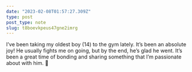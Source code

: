 ```yaml
---
date: "2023-02-08T01:57:27.309Z"
type: post 
post_type: note
slug: t8boevkpeus47gne2imrg
---
```

I’ve been taking my oldest boy (14) to the gym lately. It’s been an absolute joy! He usually fights me on going, but by the end, he’s glad he went. It’s been a great time of bonding and sharing something that I’m passionate about with him. 💪
